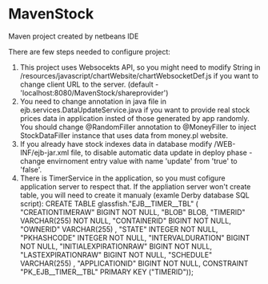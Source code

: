MavenStock
==========

Maven project created by netbeans IDE

There are few steps needed to configure project:

1. This project uses Websocekts API, so you might need to modify String in /resources/javascript/chartWebsite/chartWebsocketDef.js
  if you want to change client URL to the server. (default - 'localhost:8080/MavenStock/shareprovider')
2. You need to change annotation in java file in ejb.services.DataUpdateService.java if you want to provide real stock prices data in application
  insted of those generated by app randomly. You should change @RandomFiller annotation to @MoneyFiller to inject StockDataFiller instance that uses data from money.pl website. 
3. If you already have stock indexes data in database modify /WEB-INF/ejb-jar.xml file, to disable automatic data update in deploy phase - 
  change envirnoment entry value with name 'update' from 'true' to 'false'.
4. There is TimerService in the application, so you must cofigure application server to respect that. If the appliation server won't create table, you will need to create it manualy (examle Derby database SQL script): 
  CREATE TABLE glassfish."EJB__TIMER__TBL" (
"CREATIONTIMERAW"      BIGINT        NOT NULL,
"BLOB"                 BLOB,
"TIMERID"              VARCHAR(255)  NOT NULL,
"CONTAINERID"          BIGINT        NOT NULL,
"OWNERID"              VARCHAR(255)  ,
"STATE"                INTEGER       NOT NULL,
"PKHASHCODE"           INTEGER       NOT NULL,
"INTERVALDURATION"     BIGINT        NOT NULL,
"INITIALEXPIRATIONRAW" BIGINT        NOT NULL,
"LASTEXPIRATIONRAW"    BIGINT        NOT NULL,
"SCHEDULE"             VARCHAR(255)  ,
"APPLICATIONID"        BIGINT        NOT NULL,
CONSTRAINT "PK_EJB__TIMER__TBL" PRIMARY KEY ("TIMERID"));
